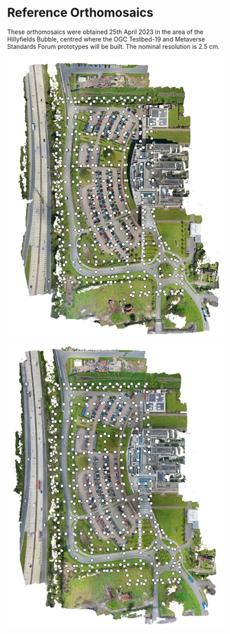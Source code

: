 # Reference Orthomosaics

These orthomosaics were obtained 25th April 2023 in the area of the Hillyfields Bubble, centred where the OGC Testbed-19 and Metaverse Standards Forum prototypes will be built. The nominal resolution is 2.5 cm.

![Morning](Morning/Morning_Orthomosaic.jpg)

![Afternoon](Afternoon/Afternoon_Orthomosaic.jpg)


